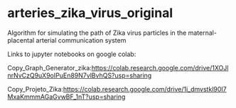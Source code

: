 # arteries_zika_virus_original
Algorithm for simulating the path of Zika virus particles in the maternal-placental arterial communication system

Links to jupyter notebooks on google colab:

Copy_Graph_Generator_zika:https://colab.research.google.com/drive/1XOJlnrNvCzQ9uX9oIPuEn89N7vlBvhQS?usp=sharing

Copy_Projeto_Zika:https://colab.research.google.com/drive/1i_dmvstkl90I7MxaKmmmAGaGvwBF_1nT?usp=sharing 